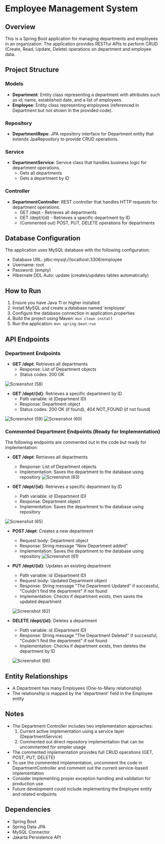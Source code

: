 # Employee Management System

## Overview
This is a Spring Boot application for managing departments and employees in an organization. The application provides RESTful APIs to perform CRUD (Create, Read, Update, Delete) operations on department and employee data.

## Project Structure

### Models
- **Department**: Entity class representing a department with attributes such as id, name, established date, and a list of employees.
- **Employee**: Entity class representing employees (referenced in Department but not shown in the provided code).

### Repository
- **DepartmentRepo**: JPA repository interface for Department entity that extends JpaRepository to provide CRUD operations.

### Service
- **DepartmentService**: Service class that handles business logic for department operations.
  - Gets all departments
  - Gets a department by ID

### Controller
- **DepartmentController**: REST controller that handles HTTP requests for department operations.
  - GET /dept - Retrieves all departments
  - GET /dept/{id} - Retrieves a specific department by ID
  - (Commented out) POST, PUT, DELETE operations for departments

## Database Configuration
The application uses MySQL database with the following configuration:
- Database URL: jdbc:mysql://localhost:3306/employee
- Username: root
- Password: (empty)
- Hibernate DDL Auto: update (creates/updates tables automatically)

## How to Run
1. Ensure you have Java 11 or higher installed
2. Install MySQL and create a database named 'employee'
3. Configure the database connection in application.properties
4. Build the project using Maven: `mvn clean install`
5. Run the application: `mvn spring-boot:run`

## API Endpoints

### Department Endpoints
- **GET /dept**: Retrieves all departments
  - Response: List of Department objects
  - Status codes: 200 OK
 
 ![Screenshot (58)](https://github.com/user-attachments/assets/49b48ae7-339c-499e-aa31-628e9db2099a)



- **GET /dept/{id}**: Retrieves a specific department by ID
  - Path variable: id (Department ID)
  - Response: Department object
  - Status codes: 200 OK (if found), 404 NOT_FOUND (if not found)

 
![Screenshot (59)](https://github.com/user-attachments/assets/da19faf4-c8b6-44ab-854c-cf25f37f55ea)
![Screenshot (60)](https://github.com/user-attachments/assets/68fb95ed-e08e-41bc-96fa-72e82ae59d11)



### Commented Department Endpoints (Ready for Implementation)
The following endpoints are commented out in the code but ready for implementation:
- **GET /dept**: Retrieves all departments
  - Response: List of Department objects
  - Implementation: Saves the department to the database using repository
 ![Screenshot (63)](https://github.com/user-attachments/assets/5151a3cd-1d04-42a0-ad96-2ad39ed99d57)





- **GET /dept/{id}**: Retrieves a specific department by ID
  - Path variable: id (Department ID)
  - Response: Department object
  - Implementation: Saves the department to the database using repository
 
 ![Screenshot (65)](https://github.com/user-attachments/assets/e4bc75a6-7c8e-46fc-a82b-b9b3f94e77fa)

- **POST /dept**: Creates a new department
  - Request body: Department object
  - Response: String message "New Department added"
  - Implementation: Saves the department to the database using repository
 ![Screenshot (61)](https://github.com/user-attachments/assets/099822f7-6ecf-4212-8814-1979bfe6b7dd)

  

- **PUT /dept/{id}**: Updates an existing department
  - Path variable: id (Department ID)
  - Request body: Updated Department object
  - Response: String message "The Department Updated" if successful, "Couldn't find the department" if not found
  - Implementation: Checks if department exists, then saves the updated department
 
   ![Screenshot (62)](https://github.com/user-attachments/assets/82f0c29d-b653-43a1-a004-385d9a6409ff)


- **DELETE /dept/{id}**: Deletes a department
  - Path variable: id (Department ID)
  - Response: String message "The Department Deleted" if successful, "Couldn't find the department" if not found
  - Implementation: Checks if department exists, then deletes the department by ID
 
  ![Screenshot (66)](https://github.com/user-attachments/assets/d42d0003-9e02-42cb-bbce-6ca3296a16b1)


## Entity Relationships
- A Department has many Employees (One-to-Many relationship)
- The relationship is mapped by the 'department' field in the Employee entity

## Notes
- The Department Controller includes two implementation approaches:
  1. Current active implementation using a service layer (DepartmentService)
  2. Commented out direct repository implementation that can be uncommented for simpler usage
- The commented implementation provides full CRUD operations (GET, POST, PUT, DELETE)
- To use the commented implementation, uncomment the code in DepartmentController and comment out the current service-based implementation
- Consider implementing proper exception handling and validation for production use
- Future development could include implementing the Employee entity and related endpoints

## Dependencies
- Spring Boot
- Spring Data JPA
- MySQL Connector
- Jakarta Persistence API

